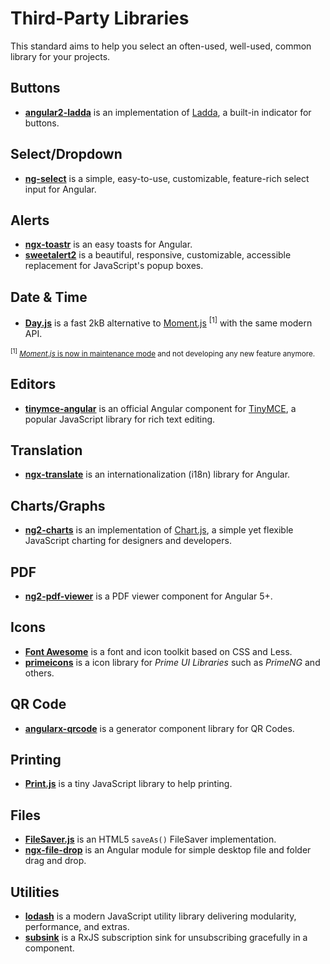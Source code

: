 # Third-Party Libraries

This standard aims to help you select an often-used, well-used, common library for your projects.

## Buttons

- **[angular2-ladda](https://github.com/moff/angular2-ladda)** is an implementation of [Ladda](https://github.com/hakimel/Ladda), a built-in indicator for buttons.

## Select/Dropdown

- **[ng-select](https://ng-select.github.io/ng-select)** is a simple, easy-to-use, customizable, feature-rich select input for Angular.

## Alerts

- **[ngx-toastr](https://ngx-toastr.vercel.app)** is an easy toasts for Angular.
- **[sweetalert2](https://sweetalert2.github.io)** is a beautiful, responsive, customizable, accessible replacement for JavaScript's popup boxes.

## Date & Time

- **[Day.js](https://day.js.org)** is a fast 2kB alternative to [Moment.js](https://momentjs.com) <sup>[1]</sup> with the same modern API.

<small>

<sup>[1]</sup> [_Moment.js_ is now in maintenance mode](https://momentjs.com/docs/#/-project-status) and not developing any new feature anymore.

</small>

## Editors

- **[tinymce-angular](https://github.com/tinymce/tinymce-angular)** is an official Angular component for [TinyMCE](https://github.com/tinymce/tinymce), a popular JavaScript library for rich text editing.

## Translation

- **[ngx-translate](https://github.com/ngx-translate/core)** is an internationalization (i18n) library for Angular.

## Charts/Graphs

- **[ng2-charts](https://valor-software.com/ng2-charts)** is an implementation of [Chart.js](https://www.chartjs.org), a simple yet flexible JavaScript charting for designers and developers.

## PDF

- **[ng2-pdf-viewer](https://vadimdez.github.io/ng2-pdf-viewer)** is a PDF viewer component for Angular 5+.

## Icons

- **[Font Awesome](https://fontawesome.com)** is a font and icon toolkit based on CSS and Less.
- **[primeicons](https://github.com/primefaces/primeicons)** is a icon library for _Prime UI Libraries_ such as _PrimeNG_ and others.

## QR Code

- **[angularx-qrcode](https://github.com/cordobo/angularx-qrcode)** is a generator component library for QR Codes.

## Printing

- **[Print.js](https://printjs.crabbly.com)** is a tiny JavaScript library to help printing.

## Files

- **[FileSaver.js](https://github.com/eligrey/FileSaver.js)** is an HTML5 `saveAs()` FileSaver implementation.
- **[ngx-file-drop](https://github.com/georgipeltekov/ngx-file-drop)** is an Angular module for simple desktop file and folder drag and drop.

## Utilities

- **[lodash](https://lodash.com)** is a modern JavaScript utility library delivering modularity, performance, and extras.
- **[subsink](https://github.com/wardbell/subsink)** is a RxJS subscription sink for unsubscribing gracefully in a component.
